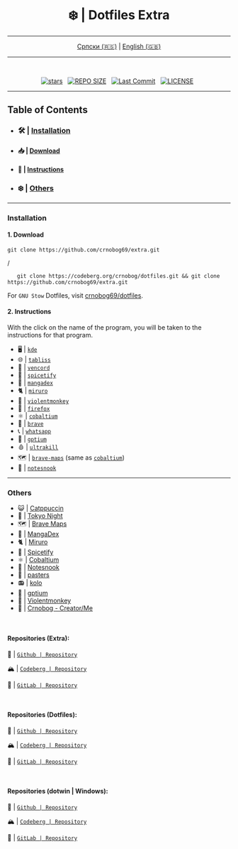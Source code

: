<div align="center">

# ❄️ | Dotfiles Extra

</div>

<div align="center">

---

[Српски (🇷🇸)](README.md) | [English (🇬🇧)](README-en.md)

---

</div>

<br>

<div align="center">
<p>
<a href="https://github.com/crnobog69/extra/stargazers"><img src="https://img.shields.io/github/stars/crnobog69/extra?style=for-the-badge&logo=starship&color=C9CBFF&logoColor=C9CBFF&labelColor=302D41" alt="stars"><a>&nbsp;&nbsp;
<a href="https://github.com/crnobog69/extra/"><img src="https://img.shields.io/github/repo-size/crnobog69/extra?style=for-the-badge&logo=hyprland&logoColor=f9e2af&label=Size&labelColor=302D41&color=f9e2af" alt="REPO SIZE"></a>&nbsp;&nbsp;
<a href="https://github.com/crnobog69/extra/commits/main/"><img src="https://img.shields.io/github/last-commit/crnobog69/extra?style=for-the-badge&logo=github&logoColor=eba0ac&label=Last%20Commit&labelColor=302D41&color=eba0ac" alt="Last Commit"></a>&nbsp;&nbsp;
<a href="https://github.com/crnobog69/extra/LICENSE"><img src="https://img.shields.io/github/license/crnobog69/extra?style=for-the-badge&logo=&color=CBA6F7&logoColor=CBA6F7&labelColor=302D41" alt="LICENSE"></a>&nbsp;&nbsp;
</p>
</div>

---

## Table of Contents

- ### 🛠️ | [Installation](#installation)

- #### 📥 | [Download](#download)

- #### 📜 | [Instructions](#instructions)

- ### ❄️ | [Others](#others)

---

### Installation

#### 1. Download

```
git clone https://github.com/crnobog69/extra.git
```

/

```
   git clone https://codeberg.org/crnobog/dotfiles.git && git clone https://github.com/crnobog69/extra.git
```

For `GNU Stow` Dotfiles, visit [crnobog69/dotfiles](https://github.com/crnobog69/dotfiles).

#### 2. Instructions

With the click on the name of the program, you will be taken to the instructions for that program.

- 🖥️ | [`kde`](kde/README.md)
- 🌐 | [`tabliss`](tabliss/README.md)
- 💬 | [`vencord`](vencord/README.md)
- 🎵 | [`spicetify`](spicetify/README.md)
- 🐇 | [`mangadex`](mangadex/README.md)
- 🐈 | [`miruro`](miruro/README.md)
- 🐒 | [`violentmonkey`](violentmonkey/README.md)
- 🦊 | [`firefox`](firefox/README.md)
- ⚛️ | [`cobaltium`](https://github.com/crnobog69/cobaltium)
- 🦁 | [`brave`](brave/README.md)
- 📞 | [`whatsapp`](whatsapp/README.md)
- 🤖 | [`gptium`](gptium/README.md)
- 🩸 | [`ultrakill`](ultrakill/)
- 🗺️ | [`brave-maps`](brave-maps) (same as [`cobaltium`](https://github.com/crnobog69/cobaltium))
- 📝 | [`notesnook`](notesnook/README.md)

---

### Others

- 😺 | [Catppuccin](https://github.com/catppuccin)
- 🗼 | [Tokyo Night](https://github.com/tokyo-night)
- 🗺️ | [Brave Maps](https://github.com/stignarnia/add-maps-links-brave-search)
- 🐇 | [MangaDex](https://github.com/crnobog69/mangadex)
- 🐈 | [Miruro](https://github.com/crnobog69/miruro-catppuccin)
- 🎵 | [Spicetify](https://github.com/spicetify/cli)
- ⚛️ | [Cobaltium](https://github.com/crnobog69/cobaltium)
- 📝 | [Notesnook](https://github.com/crnobog69/notesnook)
- 🦀 | [pasters](https://github.com/crnobog69/pasters-terminal)
- 📻 | [kolo](https://github.com/crnobog69/kolo)
- 🤖 | [gptium](https://github.com/crnobog69/gptium)
- 🐒 | [Violentmonkey](https://github.com/crnobog69/violentmonkey-mocha)
- 🦊 | [Crnobog - Creator/Me](https://github.com/crnobog69)

<br>

#### Repositories (Extra):

🐙 | [`Github | Repository`](https://github.com/crnobog69/extra)

🏔️ | [`Codeberg | Repository`](https://codeberg.org/crnobog/extra)

🦊 | [`GitLab | Repository`](https://gitlab.com/crnobog/extra)

<br>

#### Repositories (Dotfiles):

🐙 | [`Github | Repository`](https://github.com/crnobog69/dotfiles)

🏔️ | [`Codeberg | Repository`](https://codeberg.org/crnobog/dotfiles)

🦊 | [`GitLab | Repository`](https://gitlab.com/crnobog/dotfiles)

<br>

#### Repositories (dotwin | Windows):

🐙 | [`Github | Repository`](https://github.com/crnobog69/dotwin)

🏔️ | [`Codeberg | Repository`](https://codeberg.org/crnobog/dotwin)

🦊 | [`GitLab | Repository`](https://gitlab.com/crnobog/dotwin)

<br>
